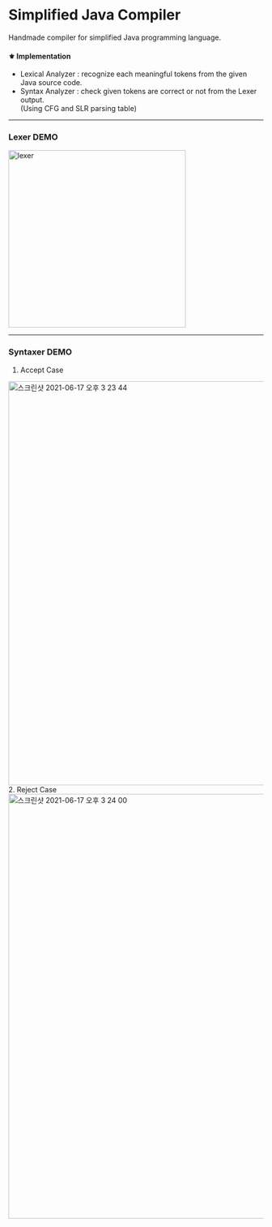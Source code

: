 # Simplified Java Compiler
Handmade compiler for simplified Java programming language.<br>
#### ⚜️ Implementation
- Lexical Analyzer : recognize each meaningful tokens from the given Java source code.
- Syntax Analyzer : check given tokens are correct or not from the Lexer output.<br>
  (Using CFG and SLR parsing table)

--- 

### Lexer DEMO 
<img width="350" alt="lexer" src="https://user-images.githubusercontent.com/39653584/122343032-3cef2080-cf80-11eb-82fa-905f0d1d65ce.png">

---

### Syntaxer DEMO
1. Accept Case
<img width="797" alt="스크린샷 2021-06-17 오후 3 23 44" src="https://user-images.githubusercontent.com/39653584/122343110-4d9f9680-cf80-11eb-95a8-f851391af985.png">
2. Reject Case
<img width="838" alt="스크린샷 2021-06-17 오후 3 24 00" src="https://user-images.githubusercontent.com/39653584/122343159-5c864900-cf80-11eb-8bfe-40270fbcacd7.png">

